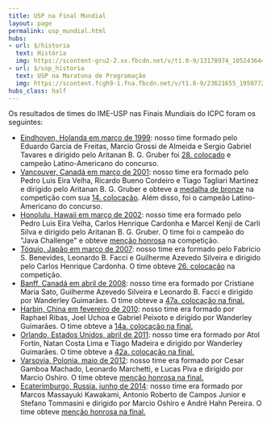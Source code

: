```yaml
---
title: USP na Final Mundial
layout: page
permalink: usp_mundial.html
hubs:
- url: $/historia
  text: História
  img: https://scontent-gru2-2.xx.fbcdn.net/v/t1.0-9/13178974_1052436444837068_7849793169344886514_n.jpg?oh=a6d908919625aa11d50dfc7ec81e144b&oe=5A8AC708
- url: $/usp_historia
  text: USP na Maratona de Programação
  img: https://scontent.fcgh9-1.fna.fbcdn.net/v/t1.0-9/23621655_1950772751604780_3997067989440111852_n.jpg?oh=95b673adee686b7e8d520a07f03c17a3&oe=5ABBEC06
hubs_class: half
---
```


Os resultados de times do IME-USP nas Finais Mundiais
do ICPC foram os seguintes:
-   [Eindhoven, Holanda em março de 1999](http://icpc.baylor.edu/past/icpc99/Finals/Tour/win/Win.html): nosso time formado pelo Eduardo Garcia de Freitas, Marcio Grossi de Almeida e Sergio Gabriel Tavares e dirigido pelo Aritanan B. G. Gruber foi [28\. colocado](http://icpc.baylor.edu/past/icpc99/Finals/Standings.htm) e campeão Latino-Americano do concurso.
-   [Vancouver, Canadá em março de 2001](http://icpc.baylor.edu/past/icpc2001/Finals/Tour/acm_aw2/acm_aw2.htm): nosso time era formado pelo Pedro Luis Eira Velha, Ricardo Bueno Cordeiro e Tiago Tagliari Martinez e dirigido pelo Aritanan B. G. Gruber e obteve a [medalha de bronze](http://icpc.baylor.edu/past/icpc2001/Finals/medals.html) na competição com sua [14\. colocação](http://icpc.baylor.edu/past/icpc2001/Finals/Standings.html). Além disso, foi o campeão Latino-Americano do concurso.
-   [Honolulu, Hawaii em março de 2002](http://www.acm.inf.ethz.ch/ICPC02/tour/byuni8.html): nosso time era formado pelo Pedro Luis Eira Velha, Carlos Henrique Cardonha e Marcel Kenji de Carli Silva e dirigido pelo Aritanan B. G. Gruber. O time foi o campeão do "Java Challenge" e obteve [menção honrosa](http://icpc.baylor.edu/past/icpc2002/Finals/Standings.html) na competição.
-   [Tóquio, Japão em março de 2007](http://icpc.baylor.edu/dmt/media/indexed/07-DH_TP-_MG_0281%5BLO%5D.jpg): nosso time era formado pelo Fabricio S. Benevides, Leonardo B. Facci e Guilherme Azevedo Silveira e dirigido pelo Carlos Henrique Cardonha. O time obteve [26\. colocação](http://icpc.baylor.edu/past/icpc2007/Finals/Standings.html) na competição.
-   [Banff, Canadá em abril de 2008](http://icpc.baylor.edu/dmt/media/indexed/080408-JM-1300-_MG_9942%5BTN%5D.jpg): nosso time era formado por Cristiane Maria Sato, Guilherme Azevedo Silveira e Leonardo B. Facci e dirigido por Wanderley Guimarães. O time obteve a [47a. colocação na final.](http://icpc.baylor.edu/icpc/Finals/v2/default.asp?page=results)
-   [](http://icpc.baylor.edu/icpc/Finals/v2/default.asp?page=results)[Harbin, China em fevereiro de 2010](http://icpcdmt.ecs.baylor.edu/_MVY8VZPGuTU/S2xUk025YJI/AAAAAAAALzg/7Gf5sev-Nok/s512/Opening%20Ceremony_JM_38.jpg): nosso time era formado por Raphael Ribas, Joel Uchoa e Gabriel Peixoto e dirigido por Wanderley Guimarães. O time obteve a [14a. colocação na final.](http://cm.baylor.edu/ICPCFinalResults2010)
-   [](http://cm.baylor.edu/ICPCFinalResults2010)[Orlando, Estados Unidos, abril de 2011](http://cm.baylor.edu/gallery/MetaMorPic.html?album=2011&tag=team%24Universidade%20de%20S%E3o%20Paulo%20%20%20Instituto%20de%20Matem%E1tica%20e%20Estat%EDstica#5): nosso time era formado por Atol Fortin, Natan Costa Lima e Tiago Madeira e dirigido por Wanderley Guimarães. O time obteve a [42a. colocação na final.](http://cm.baylor.edu/ICPCWiki/Wiki.jsp?page=Results%20World%20Finals%202011)
-   [Varsovia, Polonia, maio de 2012](http://icpc.baylor.edu/digital/photo/?album=2012&tag=team$University%20of%20S%C3%A3o%20Paulo%20%20%20Institute%20of%20Mathematics%20and%20Sta#3): nosso time era formado por Cesar Gamboa Machado, Leonardo Marchetti, e Lucas Piva e dirigido por Marcio Oshiro. O time obteve [menção honrosa na final.](http://cm.baylor.edu/ICPCWiki/Wiki.jsp?page=Results%20World%20Finals%202012)
-   [Ecaterimburgo, Russia, junho de 2014](https://www.ime.usp.br/~cef/maratonaUSP/usp-sp.jpg): nosso time era formado por Marcos Massayuki Kawakami, Antonio Roberto de Campos Junior e Stefano Tommasini e dirigido por Marcio Oshiro e André Hahn Pereira. O time obteve [menção honrosa na final.](http://cm.baylor.edu/scoreboard)
